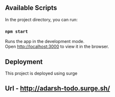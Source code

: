 ## Available Scripts

In the project directory, you can run:

### `npm start`

Runs the app in the development mode.\
Open [http://localhost:3000](http://localhost:3000) to view it in the browser.

## Deployment

This project is deployed using surge

## Url - http://adarsh-todo.surge.sh/
